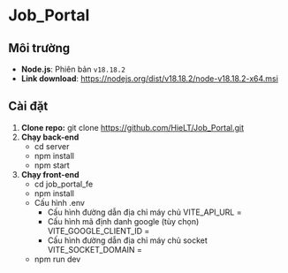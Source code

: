 # Job_Portal
## Môi trường

- **Node.js**: Phiên bản `v18.18.2`
- **Link download**: https://nodejs.org/dist/v18.18.2/node-v18.18.2-x64.msi

## Cài đặt

1. **Clone repo:**
   git clone https://github.com/HieLT/Job_Portal.git
2. **Chạy back-end**
   - cd server
   - npm install
   - npm start
3. **Chạy front-end**
   - cd job_portal_fe
   - npm install 
   - Cấu hình .env 
      * Cấu hình đường dẫn địa chỉ máy chủ 
        VITE_API_URL =
      * Cấu hình mã định danh google (tùy chọn)
        VITE_GOOGLE_CLIENT_ID =
      * Cấu hình đường dẫn địa chỉ máy chủ socket
        VITE_SOCKET_DOMAIN =
   - npm run dev
